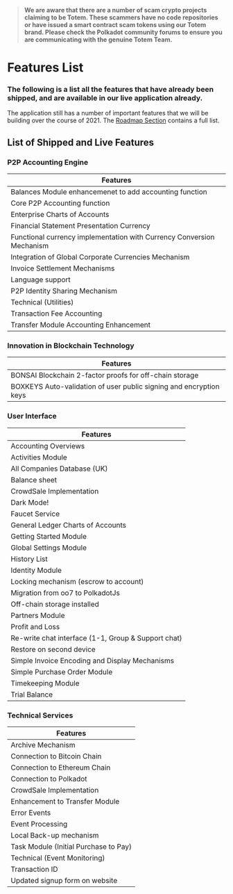 > **We are aware that there are a number of scam crypto projects claiming to be Totem. These scammers have no code repositories or have issued a smart contract scam tokens using our Totem brand. Please check the Polkadot community forums to ensure you are communicating with the genuine Totem Team.**

# Features List

### The following is a list all the features that have already been shipped, and are available in our live application already. 

The application still has a number of important features that we will be building over the course of 2021. The [Roadmap Section](/information/roadmap/roadmap.md) contains a full list.

## List of Shipped and Live Features

### P2P Accounting Engine

| Features                                                              |
|-----------------------------------------------------------------------|
| Balances Module enhancemenet to add accounting function               |
| Core P2P Accounting function                                          |
| Enterprise Charts of Accounts                                         |
| Financial Statement Presentation Currency                             |
| Functional currency implementation with Currency Conversion Mechanism |
| Integration of Global Corporate Currencies Mechanism                  |
| Invoice Settlement Mechanisms                                         |
| Language support                                                      |
| P2P Identity Sharing Mechanism                                        |
| Technical (Utilities)                                                 |
| Transaction Fee Accounting                                            |
| Transfer Module Accounting Enhancement                                |

### Innovation in Blockchain Technology

| Features                                                           |
|--------------------------------------------------------------------|
| BONSAI Blockchain 2-factor proofs for off-chain storage            |
| BOXKEYS Auto-validation of user public signing and encryption keys |

### User Interface

| Features                                            |
|-----------------------------------------------------|
| Accounting Overviews                                |
| Activities Module                                   |
| All Companies Database (UK)                         |
| Balance sheet                                       |
| CrowdSale Implementation                            |
| Dark Mode!                                          |
| Faucet Service                                      |
| General Ledger Charts of Accounts                   |
| Getting Started Module                              |
| Global Settings Module                              |
| History List                                        |
| Identity Module                                     |
| Locking mechanism (escrow to account)               |
| Migration from oo7 to PolkadotJs                    |
| Off-chain storage installed                         |
| Partners Module                                     |
| Profit and Loss                                     |
| Re-write chat interface (1-1, Group & Support chat) |
| Restore on second device                            |
| Simple Invoice Encoding and Display Mechanisms      |
| Simple Purchase Order Module                        |
| Timekeeping Module                                  |
| Trial Balance                                       |

### Technical Services

| Features                              |
|---------------------------------------|
| Archive Mechanism                     |
| Connection to Bitcoin Chain           |
| Connection to Ethereum Chain          |
| Connection to Polkadot                |
| CrowdSale Implementation              |
| Enhancement to Transfer Module        |
| Error Events                          |
| Event Processing                      |
| Local Back-up mechanism               |
| Task Module (Initial Purchase to Pay) |
| Technical (Event Monitoring)          |
| Transaction ID                        |
| Updated signup form on website        |
